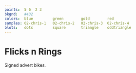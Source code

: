 ```yaml
---
points:  5 6  2 3
bkgnd:   #432
colors:  blue         green        gold        red
samples: 02-chris-1   02-chris-2   02-chris-3  02-chris-4
blots:   dots         square       triangle    oddtriangle
---
```


Flicks n Rings
==============

Signed advert bikes.